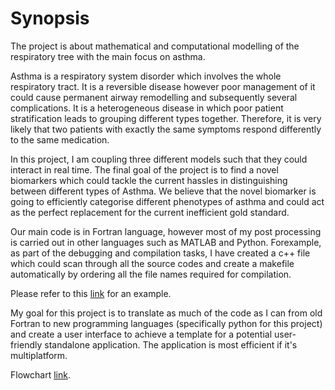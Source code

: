 # Synopsis 
The project is about mathematical and computational modelling of the respiratory tree with the main focus on asthma.

Asthma is a respiratory system disorder which involves the whole respiratory tract. It is a reversible disease however poor management of it could cause permanent airway remodelling and subsequently several complications. It is a heterogeneous disease in which poor patient stratification leads to grouping different types together. Therefore, it is very likely that two patients with exactly the same symptoms respond differently to the same medication. 

In this project, I am coupling three different models such that they could interact in real time. The final goal of the project is to find a novel biomarkers which could tackle the current hassles in distinguishing between different types of Asthma. We believe that the novel biomarker is going to efficiently categorise different phenotypes of asthma and could act as the perfect replacement for the current inefficient gold standard.

Our main code is in Fortran language, however most of my post processing is carried out in other languages such as MATLAB and Python. Forexample, as part of the debugging and compilation tasks, I have created a c++ file which could scan through all the source codes and create a makefile automatically by ordering all the file names required for compilation.

Please refer to this [link](https://github.com/arcisad/Automake) for an example. 

My goal for this project is to translate as much of the code as I can from old Fortran to new programming languages (specifically python for this project) and create a user interface to achieve a template for a potential user-friendly standalone application. The application is most efficient if it's multiplatform.  

Flowchart [link](https://github.com/arcisad/dssr2017ABI-a.rastar/blob/master/Digital.png).
